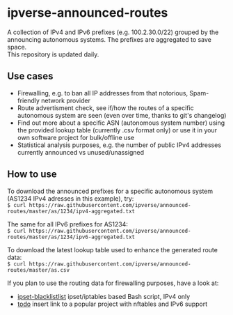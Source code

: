 # ipverse-announced-routes

A collection of IPv4 and IPv6 prefixes (e.g. 100.2.30.0/22) grouped by the announcing autonomous systems. The prefixes are aggregated to save space.  
This repository is updated daily.

## Use cases
- Firewalling, e.g. to ban all IP addresses from that notorious, Spam-friendly network provider
- Route advertisment check, see if/how the routes of a specific autonomous system are seen (even over time, thanks to git's changelog)
- Find out more about a specific ASN (autonomous system number) using the provided lookup table (currently .csv format only) or use it in your own software project for bulk/offline use
- Statistical analysis purposes, e.g. the number of public IPv4 addresses currently announced vs unused/unassigned

## How to use

To download the announced prefixes for a specific autonomous system (AS1234 IPv4 adresses in this example), try:  
```$ curl https://raw.githubusercontent.com/ipverse/announced-routes/master/as/1234/ipv4-aggregated.txt```

The same for all IPv6 prefixes for AS1234:  
```$ curl https://raw.githubusercontent.com/ipverse/announced-routes/master/as/1234/ipv6-aggregated.txt```

To download the latest lookup table used to enhance the generated route data:  
```$ curl https://raw.githubusercontent.com/ipverse/announced-routes/master/as.csv```

If you plan to use the routing data for firewalling purposes, have a look at:

  - [ipset-blacklistlist](https://github.com/trick77/ipset-blacklist) ipset/iptables based Bash script, IPv4 only
  - [todo](https://localhost) insert link to a popular project with nftables and IPv6 support
